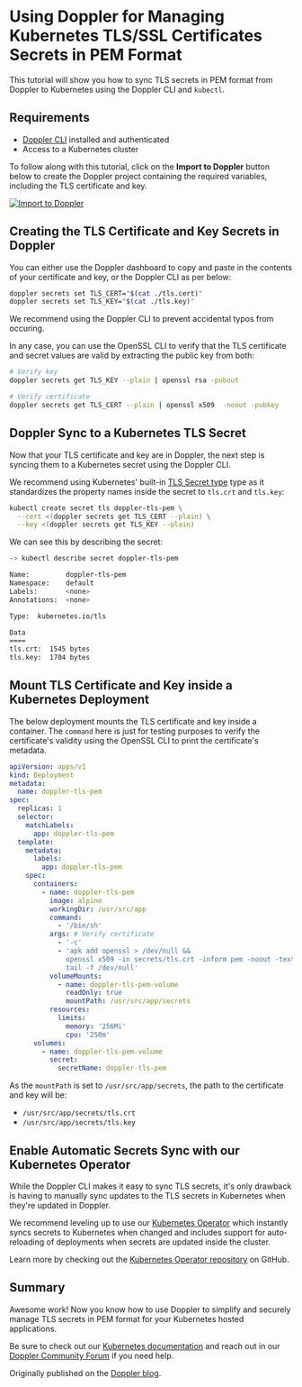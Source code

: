 # Using Doppler for Managing Kubernetes TLS/SSL Certificates Secrets in PEM Format

This tutorial will show you how to sync TLS secrets in PEM format from Doppler to Kubernetes using the Doppler CLI and `kubectl`.

## Requirements

- [Doppler CLI](https://docs.doppler.com/docs/cli) installed and authenticated
- Access to a Kubernetes cluster

To follow along with this tutorial, click on the **Import to Doppler** button below to create the Doppler project containing the required variables, including the TLS certificate and key.

<a href="https://dashboard.doppler.com/workplace/template/import?template=https%3A%2F%2Fgithub.com%2FDopplerUniversity%2Fkubernetes-examples%2Fblob%2Fmaster%2Fdoppler-template.yaml"/>
  <img src="https://raw.githubusercontent.com/DopplerUniversity/app-config-templates/main/doppler-button.svg" alt="Import to Doppler" />
</a>

## Creating the TLS Certificate and Key Secrets in Doppler

You can either use the Doppler dashboard to copy and paste in the contents of your certificate and key, or the Doppler CLI as per below:

```sh
doppler secrets set TLS_CERT="$(cat ./tls.cert)"
doppler secrets set TLS_KEY="$(cat ./tls.key)"
```

We recommend using the Doppler CLI to prevent accidental typos from occuring.

In any case, you can use the OpenSSL CLI to verify that the TLS certificate and secret values are valid by extracting the public key from both:

```sh
# Verify key
doppler secrets get TLS_KEY --plain | openssl rsa -pubout

# Verify certificate
doppler secrets get TLS_CERT --plain | openssl x509  -noout -pubkey
```

## Doppler Sync to a Kubernetes TLS Secret

Now that your TLS certificate and key are in Doppler, the next step is syncing them to a Kubernetes secret using the Doppler CLI.

We recommend using Kubernetes' built-in [TLS Secret type](https://kubernetes.io/docs/concepts/configuration/secret/#tls-secrets) type as it standardizes the property names inside the secret to `tls.crt` and `tls.key`:

```sh
kubectl create secret tls doppler-tls-pem \
  --cert <(doppler secrets get TLS_CERT --plain) \
  --key <(doppler secrets get TLS_KEY --plain)
```
We can see this by describing the secret:

```sh
-> kubectl describe secret doppler-tls-pem

Name:         doppler-tls-pem
Namespace:    default
Labels:       <none>
Annotations:  <none>

Type:  kubernetes.io/tls

Data
====
tls.crt:  1545 bytes
tls.key:  1704 bytes
```

## Mount TLS Certificate and Key inside a Kubernetes Deployment

The below deployment mounts the TLS certificate and key inside a container. The `command` here is just for testing purposes to verify the certificate's validity using the OpenSSL CLI to print the certificate's metadata.

```yaml
apiVersion: apps/v1
kind: Deployment
metadata:
  name: doppler-tls-pem
spec:
  replicas: 1
  selector:
    matchLabels:
      app: doppler-tls-pem
  template:
    metadata:
      labels:
        app: doppler-tls-pem
    spec:
      containers:
        - name: doppler-tls-pem
          image: alpine
          workingDir: /usr/src/app
          command:
            - '/bin/sh'
          args: # Verify certificate
            - '-c'
            - 'apk add openssl > /dev/null && 
              openssl x509 -in secrets/tls.crt -inform pem -noout -text &&
              tail -f /dev/null'
          volumeMounts:
            - name: doppler-tls-pem-volume
              readOnly: true
              mountPath: /usr/src/app/secrets
          resources:
            limits:
              memory: '256Mi'
              cpu: '250m'
      volumes:
        - name: doppler-tls-pem-volume
          secret:
            secretName: doppler-tls-pem
```

As the `mountPath` is set to `/usr/src/app/secrets`, the path to the certificate and key will be:

- `/usr/src/app/secrets/tls.crt`
- `/usr/src/app/secrets/tls.key`


## Enable Automatic Secrets Sync with our Kubernetes Operator

While the Doppler CLI makes it easy to sync TLS secrets, it's only drawback is having to manually sync updates to the TLS secrets in Kubernetes when they're updated in Doppler.

We recommend leveling up to use our [Kubernetes Operator](https://docs.doppler.com/docs/kubernetes-operator) which instantly syncs secrets to Kubernetes when changed and includes support for auto-reloading of deployments when secrets are updated inside the cluster.

Learn more by checking out the [Kubernetes Operator repository](https://github.com/DopplerHQ/kubernetes-operator) on GitHub.

## Summary

Awesome work! Now you know how to use Doppler to simplify and securely manage TLS secrets in PEM format for your Kubernetes hosted applications.

Be sure to check out our [Kubernetes documentation](https://docs.doppler.com/docs/kubernetes) and reach out in our [Doppler Community Forum](https://community.doppler.com/) if you need help.

Originally published on the <a href="https://www.doppler.com/blog/kubernetes-tls-pem-certificates" rel="canonical">Doppler blog</a>.